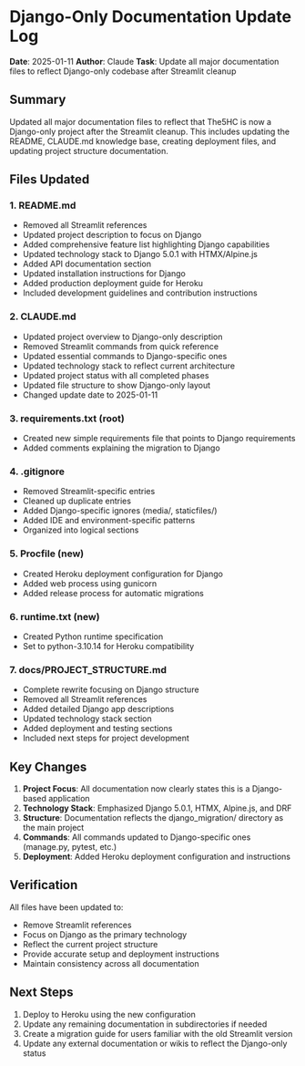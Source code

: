 # Django-Only Documentation Update Log

**Date**: 2025-01-11
**Author**: Claude
**Task**: Update all major documentation files to reflect Django-only codebase after Streamlit cleanup

## Summary

Updated all major documentation files to reflect that The5HC is now a Django-only project after the Streamlit cleanup. This includes updating the README, CLAUDE.md knowledge base, creating deployment files, and updating project structure documentation.

## Files Updated

### 1. README.md
- Removed all Streamlit references
- Updated project description to focus on Django
- Added comprehensive feature list highlighting Django capabilities
- Updated technology stack to Django 5.0.1 with HTMX/Alpine.js
- Added API documentation section
- Updated installation instructions for Django
- Added production deployment guide for Heroku
- Included development guidelines and contribution instructions

### 2. CLAUDE.md
- Updated project overview to Django-only description
- Removed Streamlit commands from quick reference
- Updated essential commands to Django-specific ones
- Updated technology stack to reflect current architecture
- Updated project status with all completed phases
- Updated file structure to show Django-only layout
- Changed update date to 2025-01-11

### 3. requirements.txt (root)
- Created new simple requirements file that points to Django requirements
- Added comments explaining the migration to Django

### 4. .gitignore
- Removed Streamlit-specific entries
- Cleaned up duplicate entries
- Added Django-specific ignores (media/, staticfiles/)
- Added IDE and environment-specific patterns
- Organized into logical sections

### 5. Procfile (new)
- Created Heroku deployment configuration for Django
- Added web process using gunicorn
- Added release process for automatic migrations

### 6. runtime.txt (new)
- Created Python runtime specification
- Set to python-3.10.14 for Heroku compatibility

### 7. docs/PROJECT_STRUCTURE.md
- Complete rewrite focusing on Django structure
- Removed all Streamlit references
- Added detailed Django app descriptions
- Updated technology stack section
- Added deployment and testing sections
- Included next steps for project development

## Key Changes

1. **Project Focus**: All documentation now clearly states this is a Django-based application
2. **Technology Stack**: Emphasized Django 5.0.1, HTMX, Alpine.js, and DRF
3. **Structure**: Documentation reflects the django_migration/ directory as the main project
4. **Commands**: All commands updated to Django-specific ones (manage.py, pytest, etc.)
5. **Deployment**: Added Heroku deployment configuration and instructions

## Verification

All files have been updated to:
- Remove Streamlit references
- Focus on Django as the primary technology
- Reflect the current project structure
- Provide accurate setup and deployment instructions
- Maintain consistency across all documentation

## Next Steps

1. Deploy to Heroku using the new configuration
2. Update any remaining documentation in subdirectories if needed
3. Create a migration guide for users familiar with the old Streamlit version
4. Update any external documentation or wikis to reflect the Django-only status